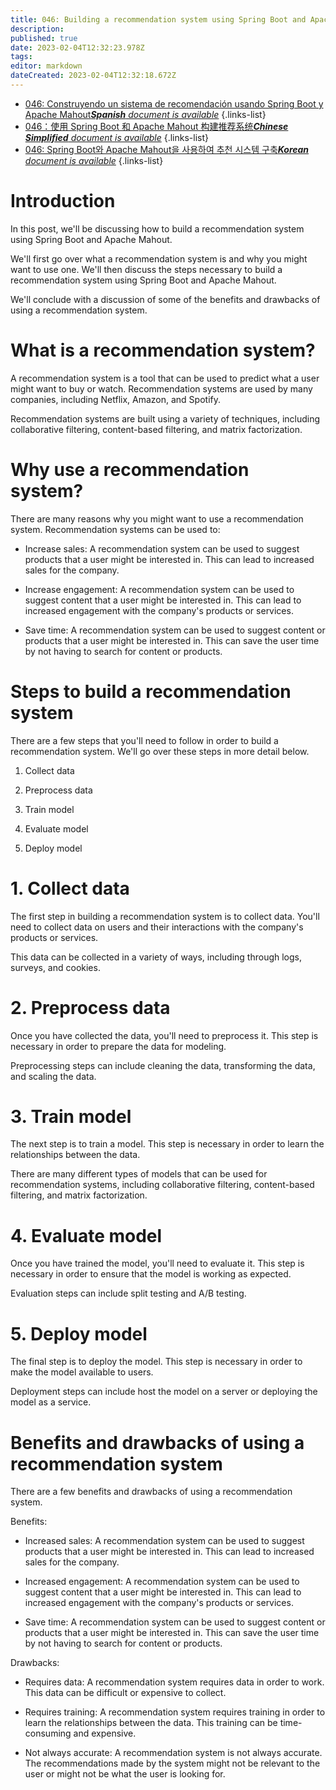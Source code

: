 ```yaml
---
title: 046: Building a recommendation system using Spring Boot and Apache Mahout
description: 
published: true
date: 2023-02-04T12:32:23.978Z
tags: 
editor: markdown
dateCreated: 2023-02-04T12:32:18.672Z
---
```


- [046: Construyendo un sistema de recomendación usando Spring Boot y Apache Mahout***Spanish** document is available*](/es/Knowledge-base/Spring-Boot/Learning/046-building-a-recommendation-system-using-spring-boot-and-apache-mahout)
{.links-list}
- [046：使用 Spring Boot 和 Apache Mahout 构建推荐系统***Chinese Simplified** document is available*](/zh/Knowledge-base/Spring-Boot/Learning/046-building-a-recommendation-system-using-spring-boot-and-apache-mahout)
{.links-list}
- [046: Spring Boot와 Apache Mahout을 사용하여 추천 시스템 구축***Korean** document is available*](/ko/Knowledge-base/Spring-Boot/Learning/046-building-a-recommendation-system-using-spring-boot-and-apache-mahout)
{.links-list}


# Introduction

In this post, we'll be discussing how to build a recommendation system using Spring Boot and Apache Mahout.

We'll first go over what a recommendation system is and why you might want to use one. We'll then discuss the steps necessary to build a recommendation system using Spring Boot and Apache Mahout.

We'll conclude with a discussion of some of the benefits and drawbacks of using a recommendation system.

# What is a recommendation system?

A recommendation system is a tool that can be used to predict what a user might want to buy or watch. Recommendation systems are used by many companies, including Netflix, Amazon, and Spotify.

Recommendation systems are built using a variety of techniques, including collaborative filtering, content-based filtering, and matrix factorization.

# Why use a recommendation system?

There are many reasons why you might want to use a recommendation system. Recommendation systems can be used to:

- Increase sales: A recommendation system can be used to suggest products that a user might be interested in. This can lead to increased sales for the company.

- Increase engagement: A recommendation system can be used to suggest content that a user might be interested in. This can lead to increased engagement with the company's products or services.

- Save time: A recommendation system can be used to suggest content or products that a user might be interested in. This can save the user time by not having to search for content or products.

# Steps to build a recommendation system

There are a few steps that you'll need to follow in order to build a recommendation system. We'll go over these steps in more detail below.

1. Collect data

2. Preprocess data

3. Train model

4. Evaluate model

5. Deploy model

# 1. Collect data

The first step in building a recommendation system is to collect data. You'll need to collect data on users and their interactions with the company's products or services.

This data can be collected in a variety of ways, including through logs, surveys, and cookies.

# 2. Preprocess data

Once you have collected the data, you'll need to preprocess it. This step is necessary in order to prepare the data for modeling.

Preprocessing steps can include cleaning the data, transforming the data, and scaling the data.

# 3. Train model

The next step is to train a model. This step is necessary in order to learn the relationships between the data.

There are many different types of models that can be used for recommendation systems, including collaborative filtering, content-based filtering, and matrix factorization.

# 4. Evaluate model

Once you have trained the model, you'll need to evaluate it. This step is necessary in order to ensure that the model is working as expected.

Evaluation steps can include split testing and A/B testing.

# 5. Deploy model

The final step is to deploy the model. This step is necessary in order to make the model available to users.

Deployment steps can include host the model on a server or deploying the model as a service.

# Benefits and drawbacks of using a recommendation system

There are a few benefits and drawbacks of using a recommendation system.

Benefits:

- Increased sales: A recommendation system can be used to suggest products that a user might be interested in. This can lead to increased sales for the company.

- Increased engagement: A recommendation system can be used to suggest content that a user might be interested in. This can lead to increased engagement with the company's products or services.

- Save time: A recommendation system can be used to suggest content or products that a user might be interested in. This can save the user time by not having to search for content or products.

Drawbacks:

- Requires data: A recommendation system requires data in order to work. This data can be difficult or expensive to collect.

- Requires training: A recommendation system requires training in order to learn the relationships between the data. This training can be time-consuming and expensive.

- Not always accurate: A recommendation system is not always accurate. The recommendations made by the system might not be relevant to the user or might not be what the user is looking for.